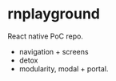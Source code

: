 # rnplayground

React native PoC repo.

- navigation + screens
- detox
- modularity, modal + portal.
